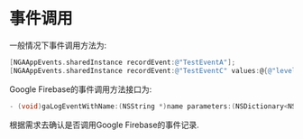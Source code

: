 # 事件调用

一般情况下事件调用方法为:

```objective-c
[NGAAppEvents.sharedInstance recordEvent:@"TestEventA"];
[NGAAppEvents.sharedInstance recordEvent:@"TestEventC" values:@{@"level" : @"10"}];
```

Google Firebase的事件调用方法接口为:

```objective-c
- (void)gaLogEventWithName:(NSString *)name parameters:(NSDictionary<NSString *, id> *)parameters;
```



根据需求去确认是否调用Google Firebase的事件记录.

